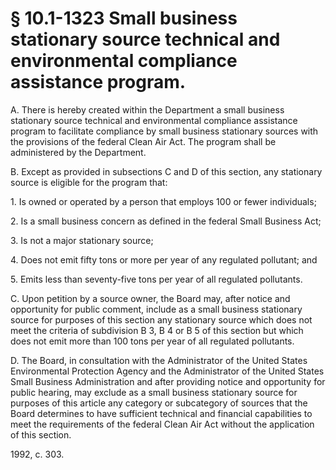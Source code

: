 # § 10.1-1323 Small business stationary source technical and environmental compliance assistance program.

<p>A. There is hereby created within the Department a small business stationary source technical and environmental compliance assistance program to facilitate compliance by small business stationary sources with the provisions of the federal Clean Air Act. The program shall be administered by the Department.</p><p>B. Except as provided in subsections C and D of this section, any stationary source is eligible for the program that:</p><p>1. Is owned or operated by a person that employs 100 or fewer individuals;</p><p>2. Is a small business concern as defined in the federal Small Business Act;</p><p>3. Is not a major stationary source;</p><p>4. Does not emit fifty tons or more per year of any regulated pollutant; and</p><p>5. Emits less than seventy-five tons per year of all regulated pollutants.</p><p>C. Upon petition by a source owner, the Board may, after notice and opportunity for public comment, include as a small business stationary source for purposes of this section any stationary source which does not meet the criteria of subdivision B 3, B 4 or B 5 of this section but which does not emit more than 100 tons per year of all regulated pollutants.</p><p>D. The Board, in consultation with the Administrator of the United States Environmental Protection Agency and the Administrator of the United States Small Business Administration and after providing notice and opportunity for public hearing, may exclude as a small business stationary source for purposes of this article any category or subcategory of sources that the Board determines to have sufficient technical and financial capabilities to meet the requirements of the federal Clean Air Act without the application of this section.</p><p>1992, c. 303.</p>